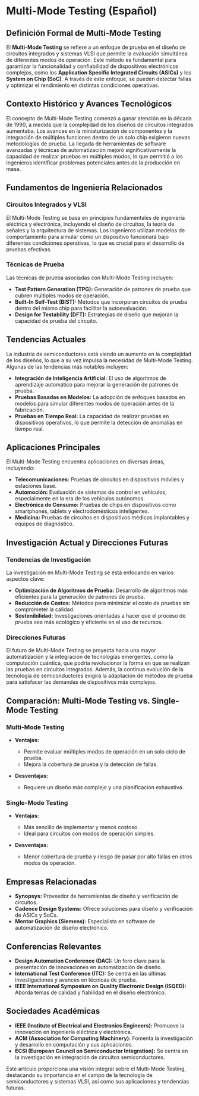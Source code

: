 # Multi-Mode Testing (Español)

## Definición Formal de Multi-Mode Testing

El **Multi-Mode Testing** se refiere a un enfoque de prueba en el diseño de circuitos integrados y sistemas VLSI que permite la evaluación simultánea de diferentes modos de operación. Este método es fundamental para garantizar la funcionalidad y confiabilidad de dispositivos electrónicos complejos, como los **Application Specific Integrated Circuits (ASICs)** y los **System on Chip (SoC)**. A través de este enfoque, se pueden detectar fallas y optimizar el rendimiento en distintas condiciones operativas.

## Contexto Histórico y Avances Tecnológicos

El concepto de Multi-Mode Testing comenzó a ganar atención en la década de 1990, a medida que la complejidad de los diseños de circuitos integrados aumentaba. Los avances en la miniaturización de componentes y la integración de múltiples funciones dentro de un solo chip exigieron nuevas metodologías de prueba. La llegada de herramientas de software avanzadas y técnicas de automatización mejoró significativamente la capacidad de realizar pruebas en múltiples modos, lo que permitió a los ingenieros identificar problemas potenciales antes de la producción en masa.

## Fundamentos de Ingeniería Relacionados

### Circuitos Integrados y VLSI

El Multi-Mode Testing se basa en principios fundamentales de ingeniería eléctrica y electrónica, incluyendo el diseño de circuitos, la teoría de señales y la arquitectura de sistemas. Los ingenieros utilizan modelos de comportamiento para simular cómo un dispositivo funcionará bajo diferentes condiciones operativas, lo que es crucial para el desarrollo de pruebas efectivas.

### Técnicas de Prueba

Las técnicas de prueba asociadas con Multi-Mode Testing incluyen:

- **Test Pattern Generation (TPG):** Generación de patrones de prueba que cubren múltiples modos de operación.
- **Built-In Self-Test (BIST):** Métodos que incorporan circuitos de prueba dentro del mismo chip para facilitar la autoevaluación.
- **Design for Testability (DFT):** Estrategias de diseño que mejoran la capacidad de prueba del circuito.

## Tendencias Actuales

La industria de semiconductores está viendo un aumento en la complejidad de los diseños, lo que a su vez impulsa la necesidad de Multi-Mode Testing. Algunas de las tendencias más notables incluyen:

- **Integración de Inteligencia Artificial:** El uso de algoritmos de aprendizaje automático para mejorar la generación de patrones de prueba.
- **Pruebas Basadas en Modelos:** La adopción de enfoques basados en modelos para simular diferentes modos de operación antes de la fabricación.
- **Pruebas en Tiempo Real:** La capacidad de realizar pruebas en dispositivos operativos, lo que permite la detección de anomalías en tiempo real.

## Aplicaciones Principales

El Multi-Mode Testing encuentra aplicaciones en diversas áreas, incluyendo:

- **Telecomunicaciones:** Pruebas de circuitos en dispositivos móviles y estaciones base.
- **Automoción:** Evaluación de sistemas de control en vehículos, especialmente en la era de los vehículos autónomos.
- **Electrónica de Consumo:** Pruebas de chips en dispositivos como smartphones, tablets y electrodomésticos inteligentes.
- **Medicina:** Pruebas de circuitos en dispositivos médicos implantables y equipos de diagnóstico.

## Investigación Actual y Direcciones Futuras

### Tendencias de Investigación

La investigación en Multi-Mode Testing se está enfocando en varios aspectos clave:

- **Optimización de Algoritmos de Prueba:** Desarrollo de algoritmos más eficientes para la generación de patrones de prueba.
- **Reducción de Costos:** Métodos para minimizar el costo de pruebas sin comprometer la calidad.
- **Sostenibilidad:** Investigaciones orientadas a hacer que el proceso de prueba sea más ecológico y eficiente en el uso de recursos.

### Direcciones Futuras

El futuro de Multi-Mode Testing se proyecta hacia una mayor automatización y la integración de tecnologías emergentes, como la computación cuántica, que podría revolucionar la forma en que se realizan las pruebas en circuitos integrados. Además, la continua evolución de la tecnología de semiconductores exigirá la adaptación de métodos de prueba para satisfacer las demandas de dispositivos más complejos.

## Comparación: Multi-Mode Testing vs. Single-Mode Testing

### Multi-Mode Testing

- **Ventajas:**
  - Permite evaluar múltiples modos de operación en un solo ciclo de prueba.
  - Mejora la cobertura de prueba y la detección de fallas.

- **Desventajas:**
  - Requiere un diseño más complejo y una planificación exhaustiva.

### Single-Mode Testing

- **Ventajas:**
  - Más sencillo de implementar y menos costoso.
  - Ideal para circuitos con modos de operación simples.

- **Desventajas:**
  - Menor cobertura de prueba y riesgo de pasar por alto fallas en otros modos de operación.

## Empresas Relacionadas

- **Synopsys:** Proveedor de herramientas de diseño y verificación de circuitos.
- **Cadence Design Systems:** Ofrece soluciones para diseño y verificación de ASICs y SoCs.
- **Mentor Graphics (Siemens):** Especialista en software de automatización de diseño electrónico.

## Conferencias Relevantes

- **Design Automation Conference (DAC):** Un foro clave para la presentación de innovaciones en automatización de diseño.
- **International Test Conference (ITC):** Se centra en las últimas investigaciones y avances en técnicas de prueba.
- **IEEE International Symposium on Quality Electronic Design (ISQED):** Aborda temas de calidad y fiabilidad en el diseño electrónico.

## Sociedades Académicas

- **IEEE (Institute of Electrical and Electronics Engineers):** Promueve la innovación en ingeniería eléctrica y electrónica.
- **ACM (Association for Computing Machinery):** Fomenta la investigación y desarrollo en computación y sus aplicaciones.
- **ECSI (European Council on Semiconductor Integration):** Se centra en la investigación en integración de circuitos semiconductores.

Este artículo proporciona una visión integral sobre el Multi-Mode Testing, destacando su importancia en el campo de la tecnología de semiconductores y sistemas VLSI, así como sus aplicaciones y tendencias futuras.